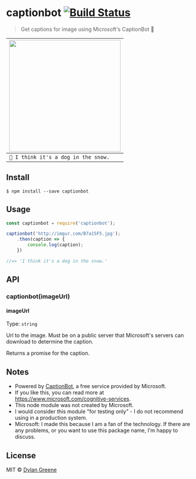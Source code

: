 # captionbot [![Build Status](https://travis-ci.org/dylang/captionbot.svg?branch=master)](https://travis-ci.org/dylang/captionbot)

> Get captions for image using Microsoft's CaptionBot 🤖

| <img src="http://imgur.com/B7a15F5.jpg" width="300px"> |
|--------------------------------------|
| `🤖 I think it's a dog in the snow.` |

## Install

```
$ npm install --save captionbot
```


## Usage

```js
const captionbot = require('captionbot');

captionbot('http://imgur.com/B7a15F5.jpg');
    .then(caption => {
        console.log(caption);
    })

//=> 'I think it's a dog in the snow.'
```


## API

### captionbot(imageUrl)

#### imageUrl

Type: `string`

Url to the image. Must be on a public server that Microsoft's servers can download to determine the caption.

Returns a promise for the caption.


## Notes

* Powered by [CaptionBot](https://www.captionbot.ai/), a free service provided by Microsoft.
* If you like this, you can read more at https://www.microsoft.com/cognitive-services.
* This node module was not created by Microsoft.
* I would consider this module "for testing only" - I do not recommend using in a production system.
* Microsoft: I made this because I am a fan of the technology. If there are any problems, or you want to use this package name, I'm happy to discuss.

## License

MIT © [Dylan Greene](https://github.com/dylang)
